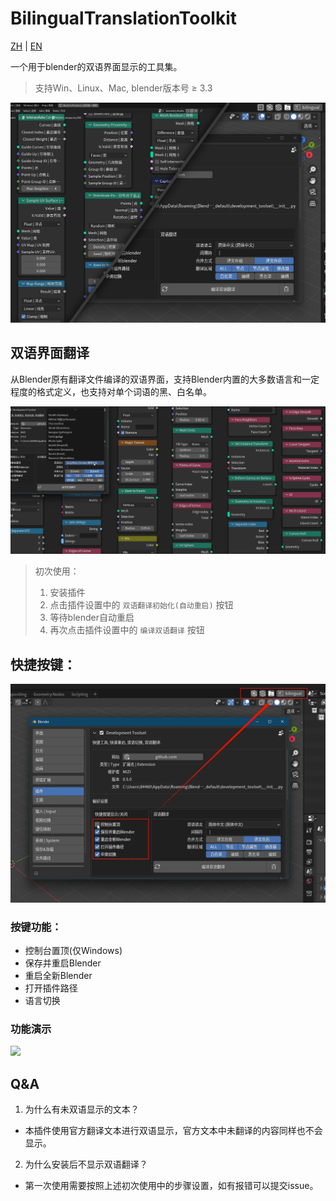 # BilingualTranslationToolkit

[ZH](https://github.com/zxsama/BilingualTranslationToolkit/blob/main/README.md) | [EN](https://github.com/zxsama/BilingualTranslationToolkit/blob/main/README_EN.md)

一个用于blender的双语界面显示的工具集。

> 支持Win、Linux、Mac, blender版本号 ≥ 3.3

![preview](./resource/img/preview.png)

## 双语界面翻译

从Blender原有翻译文件编译的双语界面，支持Blender内置的大多数语言和一定程度的格式定义，也支持对单个词语的黑、白名单。

![change_lang](./resource/img/change_lang.webp)

> 初次使用：
>   1. 安装插件
>   2. 点击插件设置中的 `双语翻译初始化(自动重启)` 按钮
>   3. 等待blender自动重启
>   4. 再次点击插件设置中的 `编译双语翻译` 按钮

## 快捷按键：

![quick_btn](./resource/img/quick_btn.webp)

### 按键功能：

- 控制台置顶(仅Windows)
- 保存并重启Blender
- 重启全新Blender
- 打开插件路径
- 语言切换

### 功能演示

[![](https://i1.hdslb.com/bfs/archive/a202ae2ffb7658ed204a9a5c9c4c4b1827ba53c7.jpg)](https://www.bilibili.com/video/BV15q42eEEmu/)


## Q&A

1. 为什么有未双语显示的文本？

- 本插件使用官方翻译文本进行双语显示，官方文本中未翻译的内容同样也不会显示。

2. 为什么安装后不显示双语翻译？

- 第一次使用需要按照上述初次使用中的步骤设置，如有报错可以提交issue。



